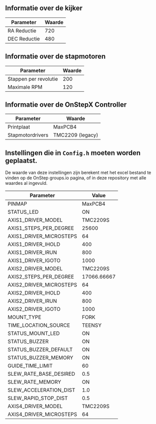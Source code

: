 ## Informatie over de kijker
| Parameter    | Waarde |
| ------------ | ------ |
| RA Reductie  | 720    |
| DEC Reductie | 480    |


## Informatie over de stapmotoren
| Parameter             | Waarde |
| --------------------- | ------ |
| Stappen per revolutie | 200    |
| Maximale RPM          | 120    |


## Informatie over de OnStepX Controller
| Parameter       | Waarde          |
| --------------- | --------------- |
| Printplaat      | MaxPCB4         |
| Stapmotordrivers| TMC2209 (legacy)|


## Instellingen die in `Config.h` moeten worden geplaatst.
De waarde van deze instellingen zijn berekent met het excel bestand te vinden op de OnStep groups.io pagina, of in deze repository met alle waardes al ingevuld.


| Parameter                 | Value       |
| ------------------------- | ----------- |
| PINMAP                    | MaxPCB4     |
| STATUS\_LED               | ON          |
| AXIS1\_DRIVER\_MODEL      | TMC2209S    |
| AXIS1\_STEPS\_PER\_DEGREE | 25600       |
| AXIS1\_DRIVER\_MICROSTEPS | 64          |
| AXIS1\_DRIVER\_IHOLD      | 400         |
| AXIS1\_DRIVER\_IRUN       | 800         |
| AXIS1\_DRIVER\_IGOTO      | 1000        |
| AXIS2\_DRIVER\_MODEL      | TMC2209S    |
| AXIS2\_STEPS\_PER\_DEGREE | 17066.66667 |
| AXIS2\_DRIVER\_MICROSTEPS | 64          |
| AXIS2\_DRIVER\_IHOLD      | 400         |
| AXIS2\_DRIVER\_IRUN       | 800         |
| AXIS2\_DRIVER\_IGOTO      | 1000        |
| MOUNT\_TYPE               | FORK        |
| TIME\_LOCATION\_SOURCE    | TEENSY      |
| STATUS\_MOUNT\_LED        | ON          |
| STATUS\_BUZZER            | ON          |
| STATUS\_BUZZER\_DEFAULT   | ON          |
| STATUS\_BUZZER\_MEMORY    | ON          |
| GUIDE\_TIME\_LIMIT        | 60          |
| SLEW\_RATE\_BASE\_DESIRED | 0.5         |
| SLEW\_RATE\_MEMORY        | ON          |
| SLEW\_ACCELERATION\_DIST  | 1.0         |
| SLEW\_RAPID\_STOP\_DIST   | 0.5         |
| AXIS4\_DRIVER\_MODEL      | TMC2209S    |
| AXIS4\_DRIVER\_MICROSTEPS | 64          |
